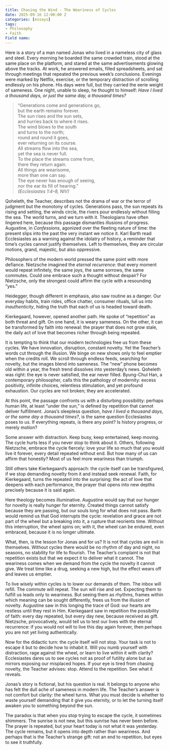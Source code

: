 ```yaml
---
title: Chasing the Wind - The Weariness of Cycles
date: 2025-09-16 12:00:00 Z
categories: [essays]
tags:
- Philosophy
- Faith
Field name: 
---
```

Here is a story of a man named Jonas who lived in a nameless city of glass and steel. Every morning he boarded the same crowded train, stood at the same place on the platform, and stared at the same advertisements glowing above the tracks. At work, he answered emails, filled spreadsheets, and sat through meetings that repeated the previous week’s conclusions. Evenings were marked by Netflix, exercise, or the temporary distraction of scrolling endlessly on his phone. His days were full, but they carried the eerie weight of sameness. One night, unable to sleep, he thought to himself: *Have I lived a thousand days, or just the same day, a thousand times?*  

> “Generations come and generations go,  
>     but the earth remains forever.  
> The sun rises and the sun sets,  
>     and hurries back to where it rises.  
> The wind blows to the south  
>     and turns to the north;  
> round and round it goes,  
>     ever returning on its course.  
> All streams flow into the sea,  
>     yet the sea is never full.  
> To the place the streams come from,  
>     there they return again.  
> All things are wearisome,  
>     more than one can say.  
> The eye never has enough of seeing,  
>     nor the ear its fill of hearing.”  
> *(Ecclesiastes 1:4–8, NIV)*  

Qoheleth, the Teacher, describes not the drama of war or the terror of judgment but the monotony of cycles. Generations pass, the sun repeats its rising and setting, the winds circle, the rivers pour endlessly without filling the sea. The world turns, and we turn with it. Theologians have often lingered here, because this passage dismantles illusions of progress. Augustine, in *Confessions*, agonized over the fleeting nature of time: the present slips into the past the very instant we notice it. Karl Barth read Ecclesiastes as a warning against the idolatry of history, a reminder that time’s cycles cannot justify themselves. Left to themselves, they are circular motions, grand, majestic, but also oppressive.  

Philosophers of the modern world pressed the same point with more defiance. Nietzsche imagined the *eternal recurrence*: that every moment would repeat infinitely, the same joys, the same sorrows, the same commutes. Could one embrace such a thought without despair? For Nietzsche, only the strongest could affirm the cycle with a resounding “yes.” 

Heidegger, though different in emphasis, also saw routine as a danger. Our everyday habits, train rides, office chatter, consumer rituals, lull us into *inauthenticity*, hiding the truth that each of us is headed toward death. 

Kierkegaard, however, opened another path. He spoke of “repetition” as both threat and gift. On one hand, it is weary sameness. On the other, it can be transformed by faith into renewal: the prayer that does not grow stale, the daily act of love that becomes richer through being repeated.  

It is tempting to think that our modern technologies free us from these cycles. We have innovation, disruption, constant novelty. Yet the Teacher’s words cut through the illusion. We binge on new shows only to feel emptier when the credits roll. We scroll through endless feeds, searching for novelty, but the images blend into sameness. The “new” phone becomes old within a year, the fresh trend dissolves into yesterday’s news. Qoheleth was right: the eye is never satisfied, the ear never filled. Byung-Chul Han, a contemporary philosopher, calls this the pathology of modernity: excess positivity, infinite choices, relentless stimulation, and yet profound exhaustion. Our cycles are not broken; they are accelerated.  

At this point, the passage confronts us with a disturbing possibility: perhaps human life, at least “under the sun,” is defined by repetition that cannot deliver fulfillment. Jonas’s sleepless question, *have I lived a thousand days, or the same day a thousand times?*, is the same question Ecclesiastes poses to us. If everything repeats, is there any point? Is history progress, or merely motion?  

Some answer with distraction. Keep busy, keep entertained, keep moving. The cycle hurts less if you never stop to think about it. Others, following Nietzsche, embrace the cycle fiercely: love your life so much that you would live it forever, every detail repeated without end. But how many of us can affirm that honestly? Most of us feel more weariness than triumph. 

Still others take Kierkegaard’s approach: the cycle itself can be transfigured, if we stop demanding novelty from it and instead seek renewal. Faith, for Kierkegaard, turns the repeated into the surprising: the act of love that deepens with each performance, the prayer that opens into new depths precisely because it is said again.  

Here theology becomes illuminative. Augustine would say that our hunger for novelty is really hunger for eternity. Created things cannot satisfy because they are passing, but our souls long for what does not pass. Barth would remind us that God interrupts the cycle: revelation and grace are not part of the wheel but a breaking into it, a rupture that reorients time. Without this interruption, the wheel spins on; with it, the wheel can be endured, even embraced, because it is no longer ultimate.  

What, then, is the lesson for Jonas and for us? It is not that cycles are evil in themselves. Without cycles there would be no rhythm of day and night, no seasons, no stability for life to flourish. The Teacher’s complaint is not that repetition exists but that we expect it to deliver what it cannot. The weariness comes when we demand from the cycle the novelty it cannot give. We treat time like a drug, seeking a new high, but the effect wears off and leaves us emptier.  

To live wisely within cycles is to lower our demands of them. The inbox will refill. The commute will repeat. The sun will rise and set. Expecting them to fulfill us leads only to weariness. But seeing them as rhythms, frames within which meaning can be sought differently, frees us from the illusion of novelty. Augustine saw in this longing the trace of God: our hearts are restless until they rest in Him. Kierkegaard saw in repetition the possibility of faith: every day repeated, but every day new, because received as gift. Nietzsche, provocatively, would tell us to test our lives with the eternal recurrence: if you would not will to live this day again forever, then perhaps you are not yet living authentically.  

Now for the didactic turn: the cycle itself will not stop. Your task is not to escape it but to decide how to inhabit it. Will you numb yourself with distraction, rage against the wheel, or learn to live within it with clarity? Ecclesiastes dares us to see cycles not as proof of futility alone but as mirrors exposing our misplaced hopes. If your eye is tired from chasing novelty, the Teacher advises: stop. Attend to the repetition. See what it reveals.  

Jonas’s story is fictional, but his question is real. It belongs to anyone who has felt the dull ache of sameness in modern life. The Teacher’s answer is not comfort but clarity: the wheel turns. What you must decide is whether to waste yourself demanding that it give you eternity, or to let the turning itself awaken you to something beyond the sun.  

The paradox is that when you stop trying to escape the cycle, it sometimes shimmers. The sunrise is not new, but this sunrise has never been before. The prayer is repeated, but your heart today is not what it was yesterday. The cycle remains, but it opens into depth rather than weariness. And perhaps that is the Teacher’s strange gift: not an end to repetition, but eyes to see it truthfully.  

